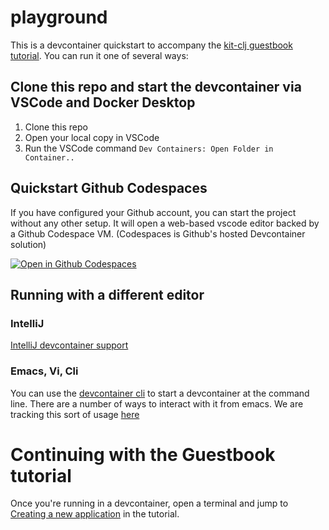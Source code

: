 # playground

This is a devcontainer quickstart to accompany the [kit-clj guestbook tutorial](https://kit-clj.github.io/docs/guestbook.html).  You can run it one of several ways:

## Clone this repo and start the devcontainer via VSCode and Docker Desktop

1. Clone this repo
2. Open your local copy in VSCode
3. Run the VSCode command `Dev Containers: Open Folder in Container..`


## Quickstart Github Codespaces
If you have configured your Github account, you can start the project without any other setup.  It will open a web-based vscode editor backed by a Github Codespace VM. (Codespaces is Github's hosted Devcontainer solution)

[![Open in Github Codespaces](https://github.com/codespaces/badge.svg)](https://github.com/codespaces/new/kit-clj/playground)

## Running with a different editor

### IntelliJ

[IntelliJ devcontainer support](https://www.jetbrains.com/help/idea/connect-to-devcontainer.html)

### Emacs, Vi, Cli

You can use the [devcontainer cli](https://github.com/devcontainers/cli) to start a devcontainer at the command line.  There are a number of ways to interact with it from emacs.  We are tracking this sort of usage [here](https://github.com/jwhitlark/cnc-devcontainer-templates/issues/3)

# Continuing with the Guestbook tutorial
Once you're running in a devcontainer, open a terminal and jump to [Creating a new application](https://kit-clj.github.io/docs/guestbook.html#creating_a_new_application) in the tutorial.